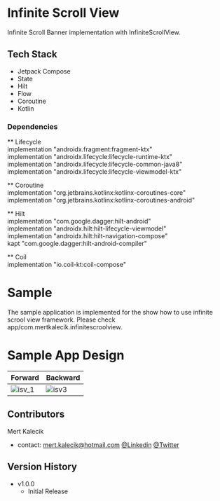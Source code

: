 # Infinite Scroll View
Infinite Scroll Banner implementation with InfiniteScrollView.

 
## Tech Stack
* Jetpack Compose
* State
* Hilt
* Flow
* Coroutine
* Kotlin

### Dependencies
** Lifecycle\
    implementation "androidx.fragment:fragment-ktx"\
    implementation "androidx.lifecycle:lifecycle-runtime-ktx"\
    implementation "androidx.lifecycle:lifecycle-common-java8"\
    implementation "androidx.lifecycle:lifecycle-viewmodel-ktx"
    
** Coroutine\
    implementation "org.jetbrains.kotlinx:kotlinx-coroutines-core"\
    implementation "org.jetbrains.kotlinx:kotlinx-coroutines-android"
    
** Hilt\
    implementation "com.google.dagger:hilt-android" \
    implementation "androidx.hilt:hilt-lifecycle-viewmodel"\
    implementation "androidx.hilt:hilt-navigation-compose"\
    kapt "com.google.dagger:hilt-android-compiler"
    
 ** Coil\
    implementation "io.coil-kt:coil-compose"

# Sample
The sample application is implemented for the show how to use infinite scrool view framework. Please check app/com.mertkalecik.infinitescroolview.

# Sample App Design 
| Forward | Backward |
| ------ | ------ |
| ![isv_1](https://user-images.githubusercontent.com/38656031/183303623-a7e43a6d-9b6b-4588-9028-a948a247f2d5.gif)| ![isv3](https://user-images.githubusercontent.com/38656031/183303639-891a8bad-6687-45bc-8e64-4a7881225908.gif)|

## Contributors
Mert Kalecik
* contact: mert.kalecik@hotmail.com
[@Linkedin](https://www.linkedin.com/in/mert-kalecik-129202b5)
[@Twitter](https://twitter.com/mertkalecik)

## Version History

* v1.0.0
  * Initial Release
